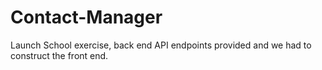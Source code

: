 # Contact-Manager

Launch School exercise, back end API endpoints provided and we had to construct the front end.
